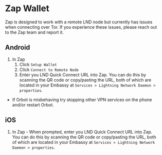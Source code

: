 # Zap Wallet

Zap is designed to work with a remote LND node but currently has issues when connecting over Tor. If you experience these issues, please reach out to the Zap team and report it.
## Android

1. In Zap
    1. Click `Setup Wallet`
    1. Click `Connect to Remote Node`
    1. Enter you LND Quick Connect URL into Zap. You can do this by scanning the QR code or copy/pasting the URL, both of which are located in your Embassy at `Services > Lightning Network Daemon > properties`.

* If Orbot is misbehaving try stopping other VPN services on the phone and/or restart Orbot.

## iOS

1. In Zap - When prompted, enter you LND Quick Connect URL into Zap. You can do this by scanning the QR code or copy/pasting the URL, both of which are located in your Embassy at `Services > Lightning Network Daemon > properties`.

